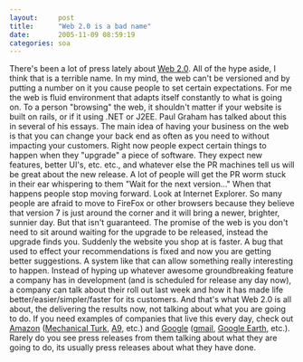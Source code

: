 ```yaml
---
layout:     post
title:      "Web 2.0 is a bad name"
date:       2005-11-09 08:59:19
categories: soa
---
```

There's been a lot of press lately about [Web 2.0](http://technorati.com/tag/web2.0). All of the hype aside, I think that is a terrible name. In my mind, the web can't be versioned and by putting a number on it you cause people to set certain expectations. For me the web is fluid environment that adapts itself constantly to what is going on. To a person "browsing" the web, it shouldn't matter if your website is built on rails, or if it using .NET or J2EE. Paul Graham has talked about this in several of his essays. The main idea of having your business on the web is that you can change your back end as often as you need to without impacting your customers. Right now people expect certain things to happen when they "upgrade" a piece of software. They expect new features, better UI's, etc. etc., and whatever else the PR machines tell us will be great about the new release. A lot of people will get the PR worm stuck in their ear whispering to them "Wait for the next version..." When that happens people stop moving forward. Look at Internet Explorer. So many people are afraid to move to FireFox or other browsers because they believe that version 7 is just around the corner and it will bring a newer, brighter, sunnier day. But that isn't guaranteed. The promise of the web is you don't need to sit around waiting for the upgrade to be released, instead the upgrade finds you. Suddenly the website you shop at is faster. A bug that used to effect your recommendations is fixed and now you are getting better suggestions. A system like that can allow something really interesting to happen. Instead of hyping up whatever awesome groundbreaking feature a company has in development (and is scheduled for release any day now), a company can talk about their roll out last week and how it has made life better/easier/simpler/faster for its customers. And that's what Web 2.0 is all about, the delivering the results now, not talking about what you are going to do. If you need examples of companies that live this every day, check out [Amazon](http://amazon.com) ([Mechanical Turk](http://mturk.com), [A9](http://a9.com), etc.) and [Google](http://google.com) ([gmail](http://mail.google.com), [Google Earth](http://earth.google.com/), etc.). Rarely do you see press releases from them talking about what they are going to do, its usually press releases about what they have done.
